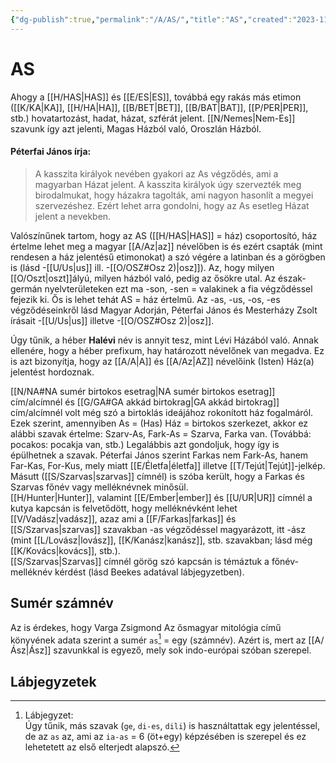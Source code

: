 ```yaml
---
{"dg-publish":true,"permalink":"/A/AS/","title":"AS","created":"2023-11-05T03:21","updated":"2024-10-22T22:27"}
---
```



# AS

Ahogy a [[H/HAS\|HAS]] és [[E/ES\|ES]], továbbá egy rakás más etimon ([[K/KA\|KA]], [[H/HA\|HA]], [[B/BET\|BET]], [[B/BAT\|BAT]], [[P/PER\|PER]], stb.) hovatartozást, hadat, házat, szférát jelent. [[N/Nemes\|Nem-Es]] szavunk így azt jelenti, Magas Házból való, Oroszlán Házból.  

#### Péterfai János írja:

> A kasszita királyok nevében gyakori az As végződés, ami a magyarban Házat jelent. A kasszita királyok úgy szervezték meg birodalmukat, hogy házakra tagolták, ami nagyon hasonlít a megyei szervezéshez. Ezért lehet arra gondolni, hogy az As esetleg Házat jelent a nevekben.  

Valószínűnek tartom, hogy az AS ([[H/HAS\|HAS]] = ház) csoportosító, ház értelme lehet meg a magyar [[A/Az\|az]] névelőben is és ezért csapták (mint rendesen a ház jelentésű etimonokat) a szó végére a latinban és a görögben is (lásd -[[U/Us\|us]] ill. -[[O/OSZ#Osz 2)\|osz]]). Az, hogy milyen [[O/Oszt\|oszt]]ályú, milyen házból való, pedig az ősökre utal. Az észak-germán nyelvterületeken ezt ma -son, -sen = valakinek a fia végződéssel fejezik ki. Ős is lehet tehát AS = ház értelmű. Az -as, -us, -os, -es végződéseinkről lásd Magyar Adorján, Péterfai János és Mesterházy Zsolt írásait -[[U/Us\|us]] illetve -[[O/OSZ#Osz 2)\|osz]].  

Úgy tűnik, a héber **Halévi** név is annyit tesz, mint Lévi Házából való. Annak ellenére, hogy a héber prefixum, hay határozott névelőnek van megadva. Ez is azt bizonyítja, hogy az [[A/A\|A]] és [[A/Az\|AZ]] névelőink (Isten) Ház(a) jelentést hordoznak.  

[[N/NA#NA sumér birtokos esetrag\|NA sumér birtokos esetrag]] cím/alcímnél és [[G/GA#GA akkád birtokrag\|GA akkád birtokrag]] cím/alcímnél volt még szó a birtoklás ideájához rokonított ház fogalmáról.  
Ezek szerint, amennyiben As = (Has) Ház = birtokos szerkezet, akkor ez alábbi szavak értelme: Szarv-As, Fark-As = Szarva, Farka van. (Továbbá: pocakos: pocakja van, stb.) Legalábbis azt gondoljuk, hogy így is épülhetnek a szavak. Péterfai János szerint Farkas nem Fark-As, hanem Far-Kas, For-Kus, mely miatt [[E/Életfa\|életfa]] illetve [[T/Tejút\|Tejút]]-jelkép.  
Másutt ([[S/Szarvas\|szarvas]] címnél) is szóba került, hogy a Farkas és Szarvas főnév vagy melléknévnek minősül.  
[[H/Hunter\|Hunter]], valamint [[E/Ember\|ember]] és [[U/UR\|UR]] címnél a kutya kapcsán is felvetődött, hogy melléknévként lehet [[V/Vadász\|vadász]], azaz ami a [[F/Farkas\|farkas]] és [[S/Szarvas\|szarvas]] szavakban -as végződéssel magyarázott, itt -ász (mint [[L/Lovász\|lovász]], [[K/Kanász\|kanász]], stb. szavakban; lásd még [[K/Kovács\|kovács]], stb.).  
[[S/Szarvas\|Szarvas]] címnél görög szó kapcsán is témáztuk a főnév-melléknév kérdést (lásd Beekes adatával lábjegyzetben).  

## Sumér számnév

Az is érdekes, hogy Varga Zsigmond Az ősmagyar mitológia című könyvének adata szerint a sumér `as`[^1] = egy (számnév). Azért is, mert az [[A/Ász\|Ász]] szavunkkal is egyező, mely sok indo-európai szóban szerepel.  

## Lábjegyzetek

[^1]: Lábjegyzet:  
Úgy tűnik, más szavak (`ge`, `di-es`, `dili`) is használtattak egy jelentéssel, de az `as` az, ami az `ia-as` = 6 (öt+egy) képzésében is szerepel és ez lehetetett az első elterjedt alapszó.  